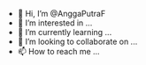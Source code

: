 - 👋 Hi, I’m @AnggaPutraF
- 👀 I’m interested in ...
- 🌱 I’m currently learning ...
- 💞️ I’m looking to collaborate on ...
- 📫 How to reach me ...

<!---
AnggaPutraF/AnggaPutraF is a ✨ special ✨ repository because its `README.md` (this file) appears on your GitHub profile.
You can click the Preview link to take a look at your changes.
--->
